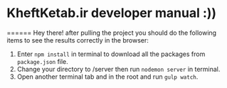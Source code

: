 # KheftKetab.ir developer manual :))
======
Hey there! after pulling the project you should do the following items to see the results correctly in the browser:
1. Enter `npm install` in terminal to download all the packages from `package.json` file.
2. Change your directory to /server then run `nodemon server` in terminal.
3. Open another terminal tab and in the root and run `gulp watch`.
